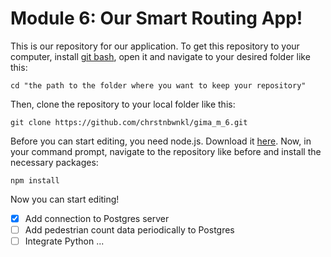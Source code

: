 # Module 6: Our Smart Routing App!
This is our repository for our application. To get this repository to your computer, install [git bash](https://gitforwindows.org/), open it and navigate to your desired folder like this:

```git
cd "the path to the folder where you want to keep your repository"
```
Then, clone the repository to your local folder like this:
```git
git clone https://github.com/chrstnbwnkl/gima_m_6.git
```
Before you can start editing, you need node.js. Download it [here](https://nodejs.org/en/). Now, in your command prompt, navigate to the repository like before and install the necessary packages:
```
npm install
```
Now you can start editing!

- [x] Add connection to Postgres server
- [ ] Add pedestrian count data periodically to Postgres
- [ ] Integrate Python
...

